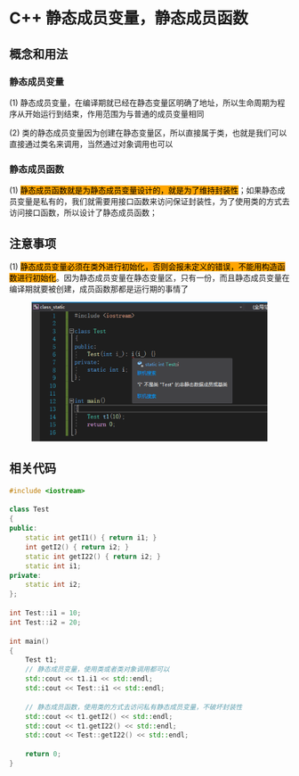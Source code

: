 # C++ 静态成员变量，静态成员函数

## 概念和用法

### 静态成员变量

(1) 静态成员变量，在编译期就已经在静态变量区明确了地址，所以生命周期为程序从开始运行到结束，作用范围为与普通的成员变量相同

(2) 类的静态成员变量因为创建在静态变量区，所以直接属于类，也就是我们可以直接通过类名来调用，当然通过对象调用也可以



### 静态成员函数

(1) <mark style="background-color:orange;">静态成员函数就是为静态成员变量设计的，就是为了维持封装性</mark>；如果静态成员变量是私有的，我们就需要用接口函数来访问保证封装性，为了使用类的方式去访问接口函数，所以设计了静态成员函数；

## 注意事项

(1) <mark style="background-color:orange;">静态成员变量必须在类外进行初始化，否则会报未定义的错误，不能用构造函数进行初始化</mark>。因为静态成员变量在静态变量区，只有一份，而且静态成员变量在编译期就要被创建，成员函数那都是运行期的事情了

<div align="left">

<figure><img src="../../.gitbook/assets/image (1) (1) (1).png" alt=""><figcaption></figcaption></figure>

</div>



## 相关代码

```cpp
#include <iostream>

class Test
{
public:
    static int getI1() { return i1; }
    int getI2() { return i2; }
    static int getI22() { return i2; }
    static int i1;
private:
    static int i2;
};

int Test::i1 = 10;
int Test::i2 = 20;

int main()
{
    Test t1;
    // 静态成员变量，使用类或者类对象调用都可以
    std::cout << t1.i1 << std::endl;
    std::cout << Test::i1 << std::endl;

    // 静态成员函数，使用类的方式去访问私有静态成员变量，不破坏封装性
    std::cout << t1.getI2() << std::endl;
    std::cout << t1.getI22() << std::endl;
    std::cout << Test::getI22() << std::endl;

    return 0;
}
```
